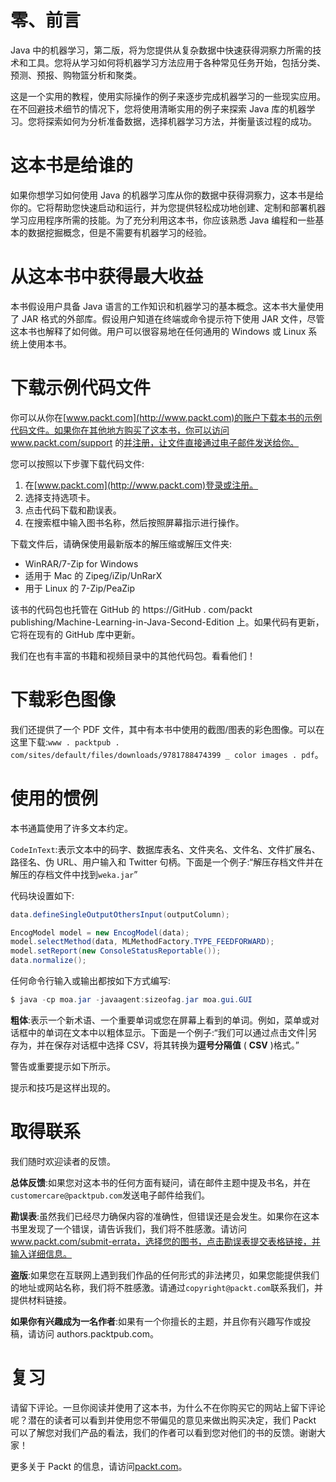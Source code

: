 

# 零、前言

Java 中的机器学习，第二版，将为您提供从复杂数据中快速获得洞察力所需的技术和工具。您将从学习如何将机器学习方法应用于各种常见任务开始，包括分类、预测、预报、购物篮分析和聚类。

这是一个实用的教程，使用实际操作的例子来逐步完成机器学习的一些现实应用。在不回避技术细节的情况下，您将使用清晰实用的例子来探索 Java 库的机器学习。您将探索如何为分析准备数据，选择机器学习方法，并衡量该过程的成功。



# 这本书是给谁的

如果你想学习如何使用 Java 的机器学习库从你的数据中获得洞察力，这本书是给你的。它将帮助您快速启动和运行，并为您提供轻松成功地创建、定制和部署机器学习应用程序所需的技能。为了充分利用这本书，你应该熟悉 Java 编程和一些基本的数据挖掘概念，但是不需要有机器学习的经验。



# 从这本书中获得最大收益

本书假设用户具备 Java 语言的工作知识和机器学习的基本概念。这本书大量使用了 JAR 格式的外部库。假设用户知道在终端或命令提示符下使用 JAR 文件，尽管这本书也解释了如何做。用户可以很容易地在任何通用的 Windows 或 Linux 系统上使用本书。



# 下载示例代码文件

你可以从你在[www.packt.com](http://www.packt.com)的账户下载本书的示例代码文件。如果你在其他地方购买了这本书，你可以访问 www.packt.com/support 的[并注册，让文件直接通过电子邮件发送给你。](http://www.packt.com/support)

您可以按照以下步骤下载代码文件:

1.  在[www.packt.com](http://www.packt.com)登录或注册。
2.  选择支持选项卡。
3.  点击代码下载和勘误表。
4.  在搜索框中输入图书名称，然后按照屏幕指示进行操作。

下载文件后，请确保使用最新版本的解压缩或解压文件夹:

*   WinRAR/7-Zip for Windows
*   适用于 Mac 的 Zipeg/iZip/UnRarX
*   用于 Linux 的 7-Zip/PeaZip

该书的代码包也托管在 GitHub 的 https://GitHub . com/packt publishing/Machine-Learning-in-Java-Second-Edition 上。如果代码有更新，它将在现有的 GitHub 库中更新。

我们在也有丰富的书籍和视频目录中的其他代码包。看看他们！



# 下载彩色图像

我们还提供了一个 PDF 文件，其中有本书中使用的截图/图表的彩色图像。可以在这里下载:`www . packtpub . com/sites/default/files/downloads/9781788474399 _ color images . pdf`。



# 使用的惯例

本书通篇使用了许多文本约定。

`CodeInText`:表示文本中的码字、数据库表名、文件夹名、文件名、文件扩展名、路径名、伪 URL、用户输入和 Twitter 句柄。下面是一个例子:“解压存档文件并在解压的存档文件中找到`weka.jar`”

代码块设置如下:

```java
data.defineSingleOutputOthersInput(outputColumn); 

EncogModel model = new EncogModel(data); 
model.selectMethod(data, MLMethodFactory.TYPE_FEEDFORWARD);
model.setReport(new ConsoleStatusReportable()); 
data.normalize(); 
```

任何命令行输入或输出都按如下方式编写:

```java
$ java -cp moa.jar -javaagent:sizeofag.jar moa.gui.GUI
```

**粗体**:表示一个新术语、一个重要单词或您在屏幕上看到的单词。例如，菜单或对话框中的单词在文本中以粗体显示。下面是一个例子:“我们可以通过点击文件|另存为，并在保存对话框中选择 CSV，将其转换为**逗号分隔值** ( **CSV** )格式。”

警告或重要提示如下所示。

提示和技巧是这样出现的。



# 取得联系

我们随时欢迎读者的反馈。

**总体反馈**:如果您对这本书的任何方面有疑问，请在邮件主题中提及书名，并在`customercare@packtpub.com`发送电子邮件给我们。

**勘误表**:虽然我们已经尽力确保内容的准确性，但错误还是会发生。如果你在这本书里发现了一个错误，请告诉我们，我们将不胜感激。请访问 www.packt.com/submit-errata，选择您的图书，点击勘误表提交表格链接，并输入详细信息。

**盗版**:如果您在互联网上遇到我们作品的任何形式的非法拷贝，如果您能提供我们的地址或网站名称，我们将不胜感激。请通过`copyright@packt.com`联系我们，并提供材料链接。

**如果你有兴趣成为一名作者**:如果有一个你擅长的主题，并且你有兴趣写作或投稿，请访问 authors.packtpub.com。



# 复习

请留下评论。一旦你阅读并使用了这本书，为什么不在你购买它的网站上留下评论呢？潜在的读者可以看到并使用您不带偏见的意见来做出购买决定，我们 Packt 可以了解您对我们产品的看法，我们的作者可以看到您对他们的书的反馈。谢谢大家！

更多关于 Packt 的信息，请访问[packt.com](http://www.packt.com/)。